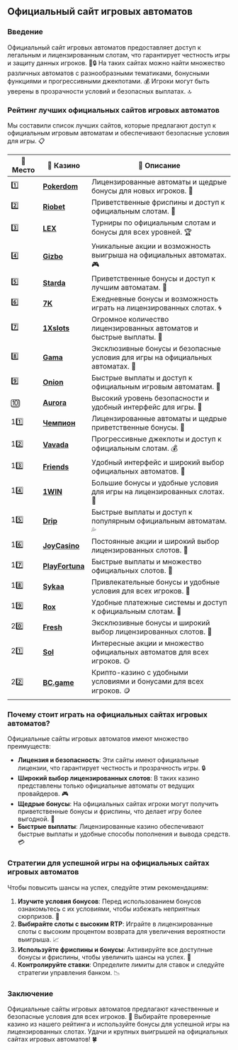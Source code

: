 ## Официальный сайт игровых автоматов

### Введение
Официальный сайт игровых автоматов предоставляет доступ к легальным и лицензированным слотам, что гарантирует честность игры и защиту данных игроков. 🎰🔒 На таких сайтах можно найти множество различных автоматов с разнообразными тематиками, бонусными функциями и прогрессивными джекпотами. 💰 Игроки могут быть уверены в прозрачности условий и безопасных выплатах. 🔝

### Рейтинг лучших официальных сайтов игровых автоматов
Мы составили список лучших сайтов, которые предлагают доступ к официальным игровым автоматам и обеспечивают безопасные условия для игры. 📋

| 🥇 **Место** | 🎰 **Казино** | 💬 **Описание** |
|-------------|-------------|----------------|
| 1️⃣ | [**Pokerdom**](https://brandplay.link/4k77v2yx) | Лицензированные автоматы и щедрые бонусы для новых игроков. 🎁 |
| 2️⃣ | [**Riobet**](https://brandplay.link/7xBLTPyj) | Приветственные фриспины и доступ к официальным слотам. 🤑 |
| 3️⃣ | [**LEX**](https://brandplay.link/zW4hdDFV) | Турниры по официальным слотам и бонусы для всех уровней. 🏆 |
| 4️⃣ | [**Gizbo**](https://brandplay.link/bprXw4YV) | Уникальные акции и возможность выигрыша на официальных автоматах. 🎮 |
| 5️⃣ | [**Starda**](https://brandplay.link/fB7xwRFL) | Приветственные бонусы и доступ к лучшим автоматам. 🌟 |
| 6️⃣ | [**7K**](https://brandplay.link/BvQyFShp) | Ежедневные бонусы и возможность играть на лицензированных слотах. 🌀 |
| 7️⃣ | [**1Xslots**](https://brandplay.link/hSB1khtr) | Огромное количество лицензированных автоматов и быстрые выплаты. 🎰 |
| 8️⃣ | [**Gama**](https://brandplay.link/j6NMKsDz) | Эксклюзивные бонусы и безопасные условия для игры на официальных автоматах. 🧩 |
| 9️⃣ | [**Onion**](https://brandplay.link/zBGRVpQ9) | Быстрые выплаты и доступ к официальным игровым автоматам. 💎 |
| 🔟 | [**Aurora**](https://10trafic-stat2.com/click/668546556bcc6313411604bd/6766/13032/subaccount) | Высокий уровень безопасности и удобный интерфейс для игры. 🚀 |
| 11️⃣ | [**Чемпион**](https://temon-gter.cfd/go/lRq?p80412p304504pcc44t17455) | Лицензированные автоматы и щедрые приветственные бонусы. 🥇 |
| 12️⃣ | [**Vavada**](https://vavadapartner.pro/?promo=ea5c9275-6854-4505-94fc-95ab18221945-linkb2) | Прогрессивные джекпоты и доступ к официальным слотам. 💰 |
| 13️⃣ | [**Friends**](https://gofriends.run/linkb2) | Удобный интерфейс и широкий выбор официальных автоматов. 👯 |
| 14️⃣ | [**1WIN**](https://brandplay.link/smXVpBbG) | Большие бонусы и удобные условия для игры на лицензированных слотах. 🎲 |
| 15️⃣ | [**Drip**](https://drp-ircp01.com/c07e6a3db) | Быстрые выплаты и доступ к популярным официальным автоматам. 💦 |
| 16️⃣ | [**JoyCasino**](https://rpc30.call2me.pro/?/ru/registration?apkpop=0&partner=p24970p3291217pc98f) | Постоянные акции и широкий выбор лицензированных слотов. 🎉 |
| 17️⃣ | [**PlayFortuna**](https://fortunapromo.net/alt/playfortuna/registration?0dc4a9362a71feb7e3f165fb8e766f70) | Быстрые выплаты и множество официальных слотов. 💎 |
| 18️⃣ | [**Sykaa**](https://s-two-way.com/?source=linkb2&pid=30697) | Привлекательные бонусы и удобные условия для всех игроков. 🌈 |
| 19️⃣ | [**Rox**](https://rox-pvwfpjgcxe.com/cb1ee18a5) | Удобные платежные системы и доступ к официальным слотам. 💸 |
| 20️⃣ | [**Fresh**](https://fresh-eumwkxwao.com/c3f7b485d) | Эксклюзивные бонусы и широкий выбор лицензированных слотов. 🥑 |
| 21️⃣ | [**Sol**](https://sol-mmtdzfbaco.com/cb2415bca) | Интересные акции и множество официальных автоматов для всех игроков. 🌞 |
| 22️⃣ | [**BC.game**](https://partnerbcgame.com/dcc53d441) | Крипто-казино с удобными условиями и бонусами для всех игроков. 🪙 |

### Почему стоит играть на официальных сайтах игровых автоматов?
Официальные сайты игровых автоматов имеют множество преимуществ:

- **Лицензия и безопасность**: Эти сайты имеют официальные лицензии, что гарантирует честность и прозрачность игры. 🔒
- **Широкий выбор лицензированных слотов**: В таких казино представлены только официальные автоматы от ведущих провайдеров. 🎮
- **Щедрые бонусы**: На официальных сайтах игроки могут получить приветственные бонусы и фриспины, что делает игру более выгодной. 🎁
- **Быстрые выплаты**: Лицензированные казино обеспечивают быстрые выплаты и удобные способы пополнения и вывода средств. 💳

### Стратегии для успешной игры на официальных сайтах игровых автоматов
Чтобы повысить шансы на успех, следуйте этим рекомендациям:

1. **Изучите условия бонусов**: Перед использованием бонусов ознакомьтесь с их условиями, чтобы избежать неприятных сюрпризов. 📜
2. **Выбирайте слоты с высоким RTP**: Играйте в лицензированные слоты с высоким процентом возврата для увеличения вероятности выигрыша. 📈
3. **Используйте фриспины и бонусы**: Активируйте все доступные бонусы и фриспины, чтобы увеличить шансы на успех. 🎰
4. **Контролируйте ставки**: Определите лимиты для ставок и следуйте стратегии управления банком. 📉

### Заключение
Официальные сайты игровых автоматов предлагают качественные и безопасные условия для всех игроков. 💸 Выбирайте проверенные казино из нашего рейтинга и используйте бонусы для успешной игры на лицензированных слотах. Удачи и крупных выигрышей на официальных сайтах игровых автоматов! 🍀

